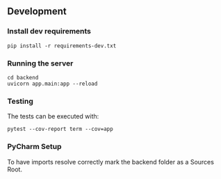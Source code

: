 ## Development

### Install dev requirements

```
pip install -r requirements-dev.txt
```

### Running the server

```
cd backend
uvicorn app.main:app --reload
```

### Testing

The tests can be executed with:

```
pytest --cov-report term --cov=app
```

### PyCharm Setup

To have imports resolve correctly mark the backend folder as a Sources Root.
